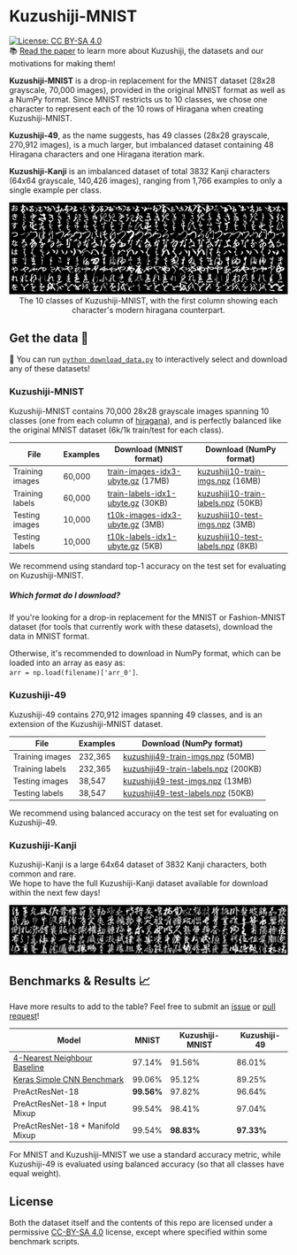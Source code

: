# Kuzushiji-MNIST

[![License: CC BY-SA 4.0](https://img.shields.io/badge/License-CC%20BY--SA%204.0-blue.svg)](https://creativecommons.org/licenses/by-sa/4.0/)  
📚 [Read the paper](https://arxiv.org/abs/1812.01718) to learn more about Kuzushiji, the datasets and our motivations for making them!

**Kuzushiji-MNIST** is a drop-in replacement for the MNIST dataset (28x28 grayscale, 70,000 images), provided in the original MNIST format as well as a NumPy format. Since MNIST restricts us to 10 classes, we chose one character to represent each of the 10 rows of Hiragana when creating Kuzushiji-MNIST.

**Kuzushiji-49**, as the name suggests, has 49 classes (28x28 grayscale, 270,912 images), is a much larger, but imbalanced dataset containing 48 Hiragana characters and one Hiragana iteration mark.

**Kuzushiji-Kanji** is an imbalanced dataset of total 3832 Kanji characters (64x64 grayscale, 140,426 images), ranging from 1,766 examples to only a single example per class.

<p align="center">
  <img src="images/kmnist_examples.png">
  The 10 classes of Kuzushiji-MNIST, with the first column showing each character's modern hiragana counterpart.
</p>

## Get the data 💾

🌟 You can run [`python download_data.py`](download_data.py) to interactively select and download any of these datasets!

### Kuzushiji-MNIST

Kuzushiji-MNIST contains 70,000 28x28 grayscale images spanning 10 classes (one from each column of [hiragana](https://upload.wikimedia.org/wikipedia/commons/thumb/2/28/Table_hiragana.svg/768px-Table_hiragana.svg.png)), and is perfectly balanced like the original MNIST dataset (6k/1k train/test for each class).

| File            | Examples | Download (MNIST format)    | Download (NumPy format)      |
|-----------------|--------------------|----------------------------|------------------------------|
| Training images | 60,000             | [train-images-idx3-ubyte.gz](https://storage.googleapis.com/kuzushiji-mnist/train-images-idx3-ubyte.gz) (17MB) | [kuzushiji10-train-imgs.npz](https://storage.googleapis.com/kuzushiji-mnist/kuzushiji10-train-imgs.npz) (16MB)   |
| Training labels | 60,000             | [train-labels-idx1-ubyte.gz](https://storage.googleapis.com/kuzushiji-mnist/train-labels-idx1-ubyte.gz) (30KB) | [kuzushiji10-train-labels.npz](https://storage.googleapis.com/kuzushiji-mnist/kuzushiji10-train-labels.npz) (50KB)  |
| Testing images  | 10,000             | [t10k-images-idx3-ubyte.gz](https://storage.googleapis.com/kuzushiji-mnist/t10k-images-idx3-ubyte.gz) (3MB) | [kuzushiji10-test-imgs.npz](https://storage.googleapis.com/kuzushiji-mnist/kuzushiji10-test-imgs.npz) (3MB)   |
| Testing labels  | 10,000             | [t10k-labels-idx1-ubyte.gz](https://storage.googleapis.com/kuzushiji-mnist/t10k-labels-idx1-ubyte.gz) (5KB)  | [kuzushiji10-test-labels.npz](https://storage.googleapis.com/kuzushiji-mnist/kuzushiji10-test-labels.npz) (8KB) |

We recommend using standard top-1 accuracy on the test set for evaluating on Kuzushiji-MNIST.

##### Which format do I download?
If you're looking for a drop-in replacement for the MNIST or Fashion-MNIST dataset (for tools that currently work with these datasets), download the data in MNIST format.

Otherwise, it's recommended to download in NumPy format, which can be loaded into an array as easy as:  
`arr = np.load(filename)['arr_0']`.

### Kuzushiji-49

Kuzushiji-49 contains 270,912 images spanning 49 classes, and is an extension of the Kuzushiji-MNIST dataset.

| File            | Examples |  Download (NumPy format)      |
|-----------------|--------------------|----------------------------|
| Training images | 232,365            | [kuzushiji49-train-imgs.npz](https://storage.googleapis.com/kuzushiji-mnist/kuzushiji49-train-imgs.npz) (50MB)   |
| Training labels | 232,365            | [kuzushiji49-train-labels.npz](https://storage.googleapis.com/kuzushiji-mnist/kuzushiji49-train-labels.npz) (200KB)  |
| Testing images  | 38,547             | [kuzushiji49-test-imgs.npz](https://storage.googleapis.com/kuzushiji-mnist/kuzushiji49-test-imgs.npz) (13MB)   |
| Testing labels  | 38,547             | [kuzushiji49-test-labels.npz](https://storage.googleapis.com/kuzushiji-mnist/kuzushiji49-test-labels.npz) (50KB) |

We recommend using balanced accuracy on the test set for evaluating on Kuzushiji-49.

### Kuzushiji-Kanji

Kuzushiji-Kanji is a large 64x64 dataset of 3832 Kanji characters, both common and rare.  
We hope to have the full Kuzushiji-Kanji dataset available for download within the next few days!

![Examples of Kuzushiji-Kanji classes](images/kkanji_examples.png)

## Benchmarks & Results 📈

Have more results to add to the table? Feel free to submit an [issue](https://github.com/rois-codh/kmnist/issues/new) or [pull request](https://github.com/rois-codh/kmnist/compare)!

|Model                            | MNIST | Kuzushiji-MNIST | Kuzushiji-49 |
|---------------------------------|-------|--------|-----|
|[4-Nearest Neighbour Baseline](benchmarks/kuzushiji_mnist_knn.py)     |97.14% | 91.56% |86.01%|
|[Keras Simple CNN Benchmark](benchmarks/kuzushiji_mnist_cnn.py)       |99.06% | 95.12% |89.25%|
|PreActResNet-18                  |**99.56%** | 97.82% |96.64%|
|PreActResNet-18 + Input Mixup    |99.54% | 98.41% |97.04%|
|PreActResNet-18 + Manifold Mixup |99.54% | **98.83%** | **97.33%** |

For MNIST and Kuzushiji-MNIST we use a standard accuracy metric, while Kuzushiji-49 is evaluated using balanced accuracy (so that all classes have equal weight).

## License

Both the dataset itself and the contents of this repo are licensed under a permissive [CC-BY-SA 4.0](https://creativecommons.org/licenses/by-sa/4.0/) license, except where specified within some benchmark scripts.

